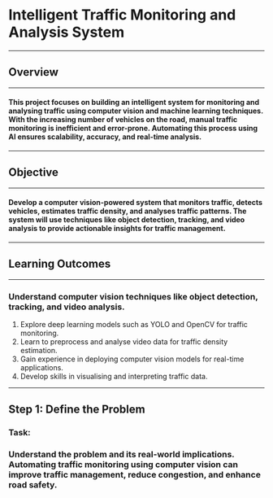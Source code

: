 ﻿# Intelligent Traffic Monitoring and Analysis System
 -------------
## Overview
--------------
#### This project focuses on building an intelligent system for monitoring and analysing traffic using computer vision and machine learning techniques. With the increasing number of vehicles on the road, manual traffic monitoring is inefficient and error-prone. Automating this process using AI ensures scalability, accuracy, and real-time analysis.
-------------
## Objective
-------------
#### Develop a computer vision-powered system that monitors traffic, detects vehicles, estimates traffic density, and analyses traffic patterns. The system will use techniques like object detection, tracking, and video analysis to provide actionable insights for traffic management.
--------------
## Learning Outcomes
---------------
### Understand computer vision techniques like object detection, tracking, and video analysis.

1.  Explore deep learning models such as YOLO and OpenCV for traffic monitoring.
2.  Learn to preprocess and analyse video data for traffic density estimation.
3.  Gain experience in deploying computer vision models for real-time applications.
4.  Develop skills in visualising and interpreting traffic data.
--------------
## Step 1: Define the Problem
### Task:
### Understand the problem and its real-world implications. Automating traffic monitoring using computer vision can improve traffic management, reduce congestion, and enhance road safety.
